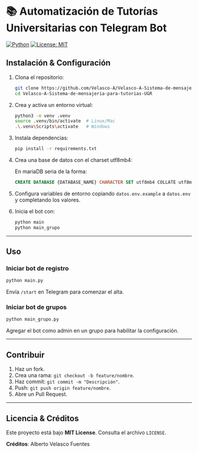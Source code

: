 # 📚 Automatización de Tutorías Universitarias con Telegram Bot

[![Python](https://img.shields.io/badge/python-3.10%2B-blue)](https://www.python.org/) [![License: MIT](https://img.shields.io/badge/License-MIT-green)](LICENSE)

## Instalación & Configuración

1. Clona el repositorio:

   ```bash
   git clone https://github.com/Velasco-A/Velasco-A-Sistema-de-mensajeria-para-tutorias-UGR.git
   cd Velasco-A-Sistema-de-mensajeria-para-tutorias-UGR
   ```
2. Crea y activa un entorno virtual:

   ```bash
   python3 -m venv .venv
   source .venv/bin/activate  # Linux/Mac
   .\.venv\Scripts\activate   # Windows
   ```
3. Instala dependencias:

   ```bash
   pip install -r requirements.txt
   ```
   

4. Crea una base de datos con el charset utf8mb4:

   En mariaDB seria de la forma:
   ```sql
   CREATE DATABASE {DATABASE_NAME} CHARACTER SET utf8mb4 COLLATE utf8mb4_bin
   ```

5. Configura variables de entorno copiando `datos.env.example` a `datos.env` y completando los valores.
6. Inicia el bot con:
   ```bash
   python main
   python main_grupo
   ```

---

## Uso

### Iniciar bot de registro

```bash
python main.py
```

Envía `/start` en Telegram para comenzar el alta.

### Iniciar bot de grupos

```bash
python main_grupo.py
```

Agregar el bot como admin en un grupo para habilitar la configuración.

---

## Contribuir

1. Haz un fork.
2. Crea una rama: `git checkout -b feature/nombre`.
3. Haz commit: `git commit -m "Descripción"`.
4. Push: `git push origin feature/nombre`.
5. Abre un Pull Request.

---

## Licencia & Créditos

Este proyecto está bajo **MIT License**. Consulta el archivo `LICENSE`.

**Créditos**:
Alberto Velasco Fuentes
